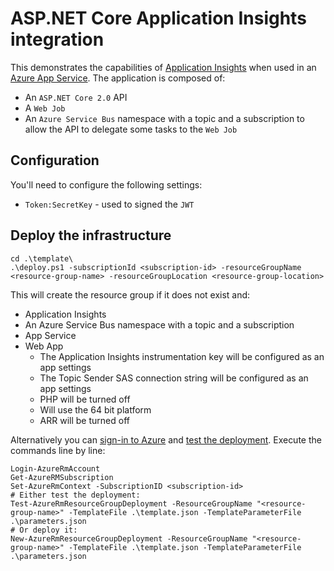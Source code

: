 # ASP.NET Core Application Insights integration

This demonstrates the capabilities of [Application Insights][application-insights] when used in an [Azure App Service][azure-app-service]. The application is composed of:

- An `ASP.NET Core 2.0` API
- A `Web Job`
- An `Azure Service Bus` namespace with a topic and a subscription to allow the API to delegate some tasks to the `Web Job`

## Configuration

You'll need to configure the following settings:

- `Token:SecretKey` - used to signed the `JWT`

## Deploy the infrastructure

```posh
cd .\template\
.\deploy.ps1 -subscriptionId <subscription-id> -resourceGroupName <resource-group-name> -resourceGroupLocation <resource-group-location>
```

This will create the resource group if it does not exist and:

- Application Insights
- An Azure Service Bus namespace with a topic and a subscription
- App Service
- Web App
  - The Application Insights instrumentation key will be configured as an app settings
  - The Topic Sender SAS connection string will be configured as an app settings
  - PHP will be turned off
  - Will use the 64 bit platform
  - ARR will be turned off

Alternatively you can [sign-in to Azure][sign-in-azure] and [test the deployment][test-deployment]. Execute the commands line by line:

```posh
Login-AzureRmAccount
Get-AzureRMSubscription
Set-AzureRmContext -SubscriptionID <subscription-id>
# Either test the deployment:
Test-AzureRmResourceGroupDeployment -ResourceGroupName "<resource-group-name>" -TemplateFile .\template.json -TemplateParameterFile .\parameters.json
# Or deploy it:
New-AzureRmResourceGroupDeployment -ResourceGroupName "<resource-group-name>" -TemplateFile .\template.json -TemplateParameterFile .\parameters.json
```

[application-insights]: https://docs.microsoft.com/en-us/azure/application-insights/app-insights-overview
[azure-app-service]: https://docs.microsoft.com/en-au/azure/app-service/app-service-web-overview
[sign-in-azure]: https://docs.microsoft.com/en-us/azure/service-bus-messaging/service-bus-resource-manager-overview#log-in-to-azure-and-set-the-azure-subscription
[test-deployment]: https://docs.microsoft.com/en-us/azure/service-bus-messaging/service-bus-resource-manager-overview#test-the-deployment
